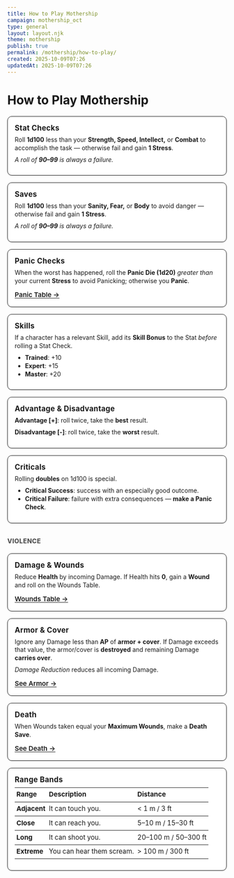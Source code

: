 ```yaml
---
title: How to Play Mothership
campaign: mothership_oct
type: general
layout: layout.njk
theme: mothership
publish: true
permalink: /mothership/how-to-play/
created: 2025-10-09T07:26
updatedAt: 2025-10-09T07:26
---
```


<style>
/* Simple, theme-friendly cards */
.rules-grid {
  display: grid;
  grid-template-columns: repeat(auto-fit, minmax(260px, 1fr));
  gap: 1rem;
  margin: 1.25rem 0 2rem;
}
.rule-card {
  border: 1.5px solid currentColor;
  border-radius: 10px;
  padding: 1rem 1rem 1.125rem;
  background: var(--card-bg, #fff);
  box-shadow: 0 2px 0 rgba(0,0,0,.08);
}
.rule-card h3 {
  margin: 0 0 .5rem;
  font-size: 1.05rem;
  letter-spacing: .02em;
}
.rule-card p, .rule-card ul, .rule-card table {
  margin: .25rem 0 .5rem;
  line-height: 1.35;
}
.rule-card a {
  text-underline-offset: 2px;
}
.rule-card .cta {
  display: inline-block;
  margin-top: .25rem;
  font-size: .95rem;
  font-weight: 600;
}
.range-table {
  width: 100%;
  border-collapse: collapse;
  font-size: .95rem;
}
.range-table th, .range-table td {
  border-top: 1px solid currentColor;
  padding: .35rem .25rem;
  text-align: left;
}
.range-table th {
  font-weight: 700;
}
.section-label {
  margin: 1.75rem 0 .5rem;
  font-weight: 800;
  letter-spacing: .03em;
  text-transform: uppercase;
  font-size: .9rem;
  opacity: .75;
}

/* light/dark friendly */
@media (prefers-color-scheme: dark) {
  .rule-card { background: rgba(255,255,255,.04); box-shadow: none; }
}

/* print: keep things tidy */
@media print {
  .rules-grid { grid-template-columns: 1fr 1fr; gap: .75rem; }
  .rule-card { page-break-inside: avoid; }
}
</style>

# How to Play Mothership

<div class="rules-grid">

  <article class="rule-card">
    <h3>Stat Checks</h3>
    <p>Roll <strong>1d100</strong> less than your <strong>Strength, Speed, Intellect,</strong> or <strong>Combat</strong> to accomplish the task — otherwise fail and gain <strong>1 Stress</strong>.</p>
    <p><em>A roll of <strong>90–99</strong> is always a failure.</em></p>
  </article>

  <article class="rule-card">
    <h3>Saves</h3>
    <p>Roll <strong>1d100</strong> less than your <strong>Sanity, Fear,</strong> or <strong>Body</strong> to avoid danger — otherwise fail and gain <strong>1 Stress</strong>.</p>
    <p><em>A roll of <strong>90–99</strong> is always a failure.</em></p>
  </article>

  <article class="rule-card">
    <h3>Panic Checks</h3>
    <p>When the worst has happened, roll the <strong>Panic Die (1d20)</strong> <em>greater than</em> your current <strong>Stress</strong> to avoid Panicking; otherwise you <strong>Panic</strong>.</p>
    <a class="cta" href="/rules/panic-table/">Panic Table →</a>
  </article>

  <article class="rule-card">
    <h3>Skills</h3>
    <p>If a character has a relevant Skill, add its <strong>Skill Bonus</strong> to the Stat <em>before</em> rolling a Stat Check.</p>
    <ul>
      <li><strong>Trained</strong>: +10</li>
      <li><strong>Expert</strong>: +15</li>
      <li><strong>Master</strong>: +20</li>
    </ul>
  </article>

  <article class="rule-card">
    <h3>Advantage &amp; Disadvantage</h3>
    <p><strong>Advantage [+]</strong>: roll twice, take the <strong>best</strong> result.</p>
    <p><strong>Disadvantage [-]</strong>: roll twice, take the <strong>worst</strong> result.</p>
  </article>

  <article class="rule-card">
    <h3>Criticals</h3>
    <p>Rolling <strong>doubles</strong> on 1d100 is special.</p>
    <ul>
      <li><strong>Critical Success</strong>: success with an especially good outcome.</li>
      <li><strong>Critical Failure</strong>: failure with extra consequences — <strong>make a Panic Check</strong>.</li>
    </ul>
  </article>

</div>

<p class="section-label">Violence</p>

<div class="rules-grid">

  <article class="rule-card">
    <h3>Damage &amp; Wounds</h3>
    <p>Reduce <strong>Health</strong> by incoming Damage. If Health hits <strong>0</strong>, gain a <strong>Wound</strong> and roll on the Wounds Table.</p>
    <a class="cta" href="/rules/wounds-table/">Wounds Table →</a>
  </article>

  <article class="rule-card">
    <h3>Armor &amp; Cover</h3>
    <p>Ignore any Damage less than <strong>AP</strong> of <strong>armor + cover</strong>. If Damage exceeds that value, the armor/cover is <strong>destroyed</strong> and remaining Damage <strong>carries over</strong>.</p>
    <p><em>Damage Reduction</em> reduces all incoming Damage.</p>
    <a class="cta" href="/rules/armor/">See Armor →</a>
  </article>

  <article class="rule-card">
    <h3>Death</h3>
    <p>When Wounds taken equal your <strong>Maximum Wounds</strong>, make a <strong>Death Save</strong>.</p>
    <a class="cta" href="/rules/death/">See Death →</a>
  </article>

  <article class="rule-card">
    <h3>Range Bands</h3>
    <table class="range-table">
      <thead>
        <tr><th>Range</th><th>Description</th><th>Distance</th></tr>
      </thead>
      <tbody>
        <tr><td><strong>Adjacent</strong></td><td>It can touch you.</td><td>&lt; 1 m / 3 ft</td></tr>
        <tr><td><strong>Close</strong></td><td>It can reach you.</td><td>5–10 m / 15–30 ft</td></tr>
        <tr><td><strong>Long</strong></td><td>It can shoot you.</td><td>20–100 m / 50–300 ft</td></tr>
        <tr><td><strong>Extreme</strong></td><td>You can hear them scream.</td><td>&gt; 100 m / 300 ft</td></tr>
      </tbody>
    </table>
  </article>

</div>
